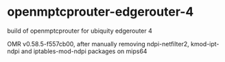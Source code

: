 # openmptcprouter-edgerouter-4
build of openmptcprouter for ubiquity edgerouter 4 

OMR v0.58.5-f557cb00, after manually removing ndpi-netfilter2, kmod-ipt-ndpi and iptables-mod-ndpi packages on mips64
